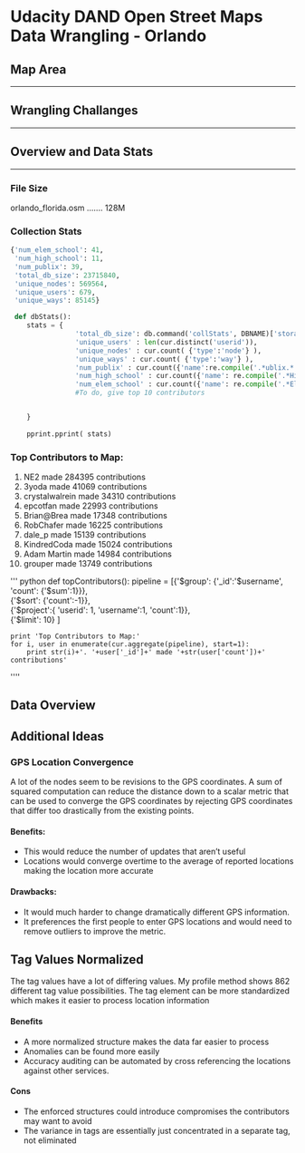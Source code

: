 # Udacity DAND Open Street Maps Data Wrangling - Orlando



## Map Area
--------------


## Wrangling Challanges
--------------------------

## Overview and Data Stats
--------------------------

### File Size
orlando_florida.osm ....... 128M

### Collection Stats
```python
{'num_elem_school': 41,
 'num_high_school': 11,
 'num_publix': 39,
 'total_db_size': 23715840,
 'unique_nodes': 569564,
 'unique_users': 679,
 'unique_ways': 85145}

 def dbStats():
	stats = {
				'total_db_size': db.command('collStats', DBNAME)['storageSize'],
				'unique_users' : len(cur.distinct('userid')),
				'unique_nodes' : cur.count( {'type':'node'} ),
				'unique_ways' : cur.count( {'type':'way'} ),
				'num_publix' : cur.count({'name':re.compile('.*ublix.*')}),
				'num_high_school' : cur.count({'name': re.compile('.*High School.*')}),
				'num_elem_school' : cur.count({'name': re.compile('.*Elementary School.*')}),
				#To do, give top 10 contributors


	}
	
	pprint.pprint( stats)
```

### Top Contributors to Map:
1. NE2 made 284395 contributions
2. 3yoda made 41069 contributions
3. crystalwalrein made 34310 contributions
4. epcotfan made 22993 contributions
5. Brian@Brea made 17348 contributions
6. RobChafer made 16225 contributions
7. dale_p made 15139 contributions
8. KindredCoda made 15024 contributions
9. Adam Martin made 14984 contributions
10. grouper made 13749 contributions


''' python
def topContributors():
	pipeline = [{'$group': {'_id':'$username', 'count': {'$sum':1}}}, \
				{'$sort': {'count':-1}}, \
				{'$project':{ 'userid': 1, 'username':1, 'count':1}}, \
				{'$limit': 10} ]

	print 'Top Contributors to Map:'					
	for i, user in enumerate(cur.aggregate(pipeline), start=1):
		print str(i)+'. '+user['_id']+' made '+str(user['count'])+' contributions'
''''



## Data Overview

## Additional Ideas
### GPS Location Convergence
A lot of the nodes seem to be revisions to the GPS coordinates. A sum of squared computation can reduce the distance down to a scalar metric that can be used to converge the GPS coordinates by rejecting GPS coordinates that differ too drastically from the existing points. 

#### Benefits: 
* This would reduce the number of updates that aren’t useful
* Locations would converge overtime to the average of reported locations making the location more accurate

#### Drawbacks:
* It would much harder to change dramatically different GPS information.  
* It preferences the first people to enter GPS locations and would need to remove outliers to improve the metric. 

## Tag Values Normalized
The tag values have a lot of differing values. My profile method shows 862 different tag value possibilities. The tag element can be more standardized which makes it easier to process location information

#### Benefits
* A more normalized structure makes the data far easier to process
* Anomalies can be found more easily
* Accuracy auditing can be automated by cross referencing the locations against other services.

#### Cons
* The enforced structures could introduce compromises the contributors may want to avoid
* The variance in tags are essentially just concentrated in a separate tag, not eliminated

